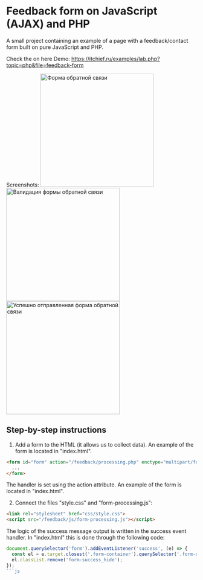 # Feedback form on JavaScript (AJAX) and PHP
A small project containing an example of a page with a feedback/contact form built on pure JavaScript and PHP.

Check the on here Demo: https://itchief.ru/examples/lab.php?topic=php&file=feedback-form

Screenshots:
<img src="https://itchief.ru/assets/images/350/1.png" alt="Форма обратной связи" width="300">
<img src="https://itchief.ru/assets/images/350/2.png" alt="Валидация формы обратной связи" width="300">
<img src="https://itchief.ru/assets/images/350/3.png" alt="Успешно отправленная форма обратной связи" width="300">

## Step-by-step instructions
1. Add a form to the HTML (it allows us to collect data).
An example of the form is located in "index.html".
```html
<form id="form" action="/feedback/processing.php" enctype="multipart/form-data" novalidate>
  ...
</form>
```
The handler is set using the action attribute.
An example of the form is located in "index.html".

2. Connect the files "style.css" and "form-processing.js":
```html
<link rel="stylesheet" href="css/style.css">
<script src="/feedback/js/form-processing.js"></script>
```
The logic of the success message output is written in the success event handler. In "index.html" this is done through the following code:
```js
document.querySelector('form').addEventListener('success', (e) => {
  const el = e.target.closest('.form-container').querySelector('.form-success');
  el.classList.remove('form-success_hide');
});
```js
